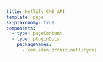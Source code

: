 ```yaml
---
title: Netlify CMS API
template: page
skipTaxonomy: true
components:
  - type: pageContent
  - type: pluginDocs
    packageNames: 
      - com.eden.orchid.netlifycms
---
```

